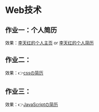 <!--
 * @描述: README文档
 * @作者: 李天红
 * @Github: https://github.com/Celint/Web
 * @Date: 2019-08-30 18:54:14
 * @LastEditors: 李天红
 * @LastEditTime: 2019-10-17 18:06:36
 -->
# Web技术
## 作业一：个人简历
效果：[李天红的个人主页](https://t.cn/Ai8kz6pj) or [李天红的个人简历](http://39.108.215.96/Web/resume.html)  

## 作业二：
效果：👉[cssの简历](http://uee.me/bwWRH)

## 作业三：
效果：👉[JavaScriptの简历](http://uee.me/ctNAV)